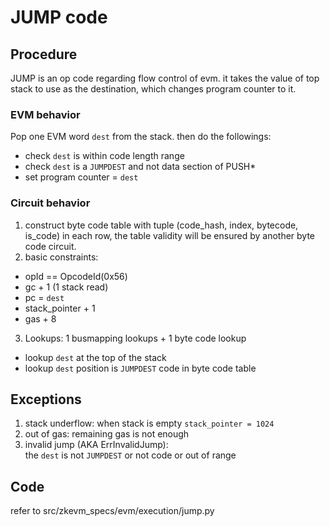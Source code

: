 # JUMP code

## Procedure

JUMP is an op code regarding flow control of evm. it takes the value of top stack
to use as the destination, which changes program counter to it. 

### EVM behavior
Pop one EVM word `dest` from the stack. then do the followings:  
- check `dest` is within code length range
- check `dest` is a `JUMPDEST` and not data section of PUSH*
- set program counter = `dest`


### Circuit behavior
1. construct byte code table with tuple (code_hash, index, bytecode, is_code) in each row, the table validity will be ensured by another byte code circuit.
2. basic constraints:
- opId == OpcodeId(0x56)
- gc + 1 (1 stack read)
- pc = `dest`
- stack_pointer + 1
- gas + 8
3. Lookups:  1 busmapping lookups + 1 byte code lookup
 - lookup `dest` at the top of the stack
 - lookup `dest` position is `JUMPDEST` code in byte code table
 

## Exceptions

1. stack underflow:   when stack is empty `stack_pointer = 1024`
2. out of gas: remaining gas is not enough
3. invalid jump (AKA ErrInvalidJump):  
the `dest` is not `JUMPDEST` or not code or out of range

## Code
refer to src/zkevm_specs/evm/execution/jump.py
